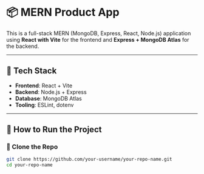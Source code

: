 # 📦 MERN Product App

This is a full-stack MERN (MongoDB, Express, React, Node.js) application using **React with Vite** for the frontend and **Express + MongoDB Atlas** for the backend.

---

## 🔧 Tech Stack

- **Frontend**: React + Vite  
- **Backend**: Node.js + Express  
- **Database**: MongoDB Atlas  
- **Tooling**: ESLint, dotenv

---

## 🚀 How to Run the Project

### 🔁 Clone the Repo
```bash
git clone https://github.com/your-username/your-repo-name.git
cd your-repo-name
